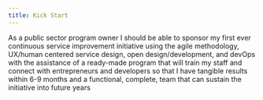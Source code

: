 ```yaml
---
title: Kick Start
---
```


As a public sector program owner I should be able to sponsor my first ever continuous service improvement initiative using the agile methodology, UX/human centered service design, open design/development, and devOps with the assistance of a ready-made program that will train my staff and connect with entrepreneurs and developers so that I have tangible results within 6-9 months and a functional, complete, team that can sustain the initiative into future years
